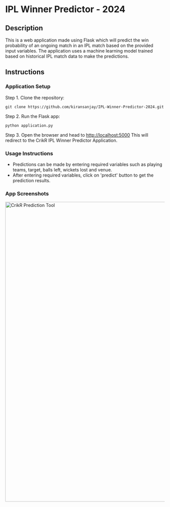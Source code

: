 # IPL Winner Predictor - 2024

## Description 

This is a web application made using Flask which will predict the win probability of an ongoing match in an IPL match based on the provided input variables. The application uses a machine learning model trained based on historical IPL match data to make the predictions.

## Instructions 


### Application Setup
Step 1. Clone the repository:

    
    git clone https://github.com/kiransanjay/IPL-Winner-Predictor-2024.git
    

Step 2. Run the Flask app:

    
    python application.py
    

Step 3. Open the browser and head to [http://localhost:5000](http://localhost:5000) This will redirect to the CrikR IPL Winner Predictor Application.

### Usage Instructions 
* Predictions can be made by entering required variables such as playing teams, target, balls left, wickets lost and venue.
* After entering required variables, click on 'predict' button to get the prediction results.

### App Screenshots
<img width="948" alt="CrikR Prediction Tool" src="https://github.com/kiransanjay/IPL-Winner-Predictor-2024/static/homepage.png">
